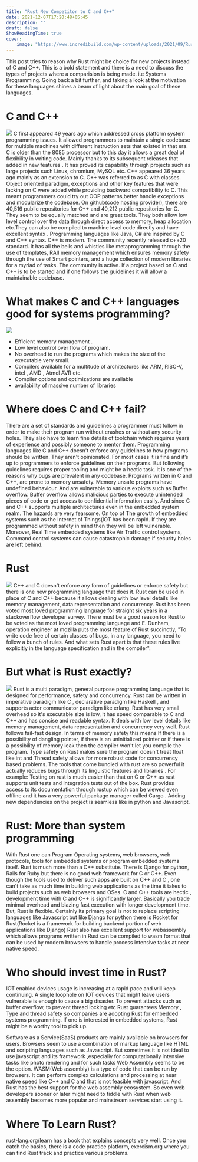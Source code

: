 ```yaml
---
title: "Rust New Competitor to C and C++"
date: 2021-12-07T17:20:48+05:45
description: ""
draft: false
ShowReadingTime: true
cover:
    image: "https://www.incredibuild.com/wp-content/uploads/2021/09/Rust_vs_C_800x533.jpg"
---
```

This post tries to reason why Rust might be choice for new projects instead of C and C++. This is a bold statement and there is a need to discuss the types of projects where a comparision is being made. i.e Systems Programming.  Going back a bit further, and taking a look at the motivation for these languages shines a beam of light about the main goal of these languages.

# C and C++ 
![](https://semioticitamati.in/assets/img/clientlogo/cc.jpg)
C first appeared 49 years ago which addressed cross platform system programming issues. It allowed programmers to maintain a single codebase for multiple machines with different instruction sets that existed in that era. C is older than the 8085 processor but to this day it allows a great deal of flexibility in writing code. Mainly thanks to its subsequent releases that added in new features . It has proved its capability through projects such as large projects such Linux, chromium, MySQL etc. 
 C++ appeared 36 years ago mainly as an extension to C. C++ was referred to as C with classes. Object oriented paradigm, exceptions and other key features that were lacking on C were added while providing backward compatibility to C. This meant programmers could try out OOP patterns,better handle exceptions and modularize the codebase. 
On github(code hosting provider), there are 40,516 public repositories for C++ and 40,212 public repositories for C. They seem to be equally matched and are great tools. They both allow low level control over the data through direct access to memory, heap allocation etc.They can also be compiled to machine level code directly  and have excellent syntax . Programming languages like Java,  C# are inspired by C and C++ syntax.  C++ is modern. The community recently released c++20 standard. It has all the bells and whistles like metaprogramming through the use of templates, RAII memory management which ensures memory safety through the use of Smart pointers, and a huge collection of modern libraries for a myriad of tasks. The community is active. If a project based on C and C++ is to be started and if one follows the guidelines it will allow a maintainable codebase. 

# What makes C and C++ languages good for systems programming? 
![](https://www.corelis.com/wp-content/uploads/2019/10/insystem-programming-.jpg)
-  Efficient memory management .
-  Low level control over flow of program.
-  No overhead to run the programs which makes the size of the executable very small.
-  Compilers available for a multitude of architectures like ARM, RISC-V, intel , AMD , Atmel AVR etc. 
-  Compiler options and optimizations are available
-  availability of massive number of libraries  
 
# Where does C and C++ fail?
There are a set of standards and guidelines a programmer must follow in order to make their program run without crashes or without any security holes. They also have to learn fine details of toolchain which requires years of experience and possibly someone to mentor them. Programming languages like C and C++ doesn't enforce any guidelines to how programs should be written. They aren't opinionated. For most cases it is fine and it’s up to programmers to enforce guidelines on their programs. But following guidelines requires proper tooling and might be a hectic task. It is one of the reasons why bugs are prevalent in any codebase. Programs written in  C and C++, are prone to memory unsafety. Memory unsafe programs have undefined behaviour. And are vulnerable to various exploits such as Buffer overflow. Buffer overflow allows malicious parties to execute unintended pieces of code or get access to confidential information easily. And since C and C++ supports multiple architectures even in the embedded system realm. The hazards are very fearsome. On top of The growth of embedded systems such as the Internet of Things(IOT has been rapid. If they are programmed without safety in mind then they will be left vulnerable. Moreover, Real Time embedded systems like Air Traffic control systems, Command control systems can cause catastrophic damage if security holes are left behind. 

# Rust
![](https://encrypted-tbn0.gstatic.com/images?q=tbn:ANd9GcRUsOlQ30aRfgPcaGBK4T8YNcxqOHqJlN-PJA&usqp=CAU#center)
 C++ and C doesn't enforce any form of guidelines or enforce safety but there is one new programming language that does it. Rust can be used in place of  C and C++ because it allows dealing with low level details like memory management, data representation and concurrency. Rust has been voted most loved programming language for straight six years in a stackoverflow developer survey. There must be a good reason for Rust to be voted as the most loved programming language and E. Dunham, operation engineer at mozilla puts the most feature of Rust succinctly, "To write code free of certain classes of bugs, in any language, you need to follow a bunch of rules. And what sets Rust apart is that these rules live explicitly in the language specification and in the compiler". 
 
# But what is Rust exactly? 
![](https://miro.medium.com/max/1200/1*ESXbarxuve9lSFfh6Je65g.png)
Rust is a multi paradigm, general purpose programming language that is designed for performance, safety and concurrency.  Rust can be written in imperative paradigm like C , declarative paradigm like Haskell , and supports actor communicator paradigm like erlang. Rust has very small overhead so it's executable size is low, it has speed comparable to C and C++ and has concise and readable syntax. It deals with low level details like memory management, data representation and concurrency very well. Rust follows fail-fast design. In terms of memory safety this means If there is a possibility of dangling pointer, if there is an uninitialized pointer or  if there is a possibility of memory leak then the compiler won't let you compile the program. Type safety on Rust makes sure the program doesn't treat float like int and Thread safety allows for more robust code for concurrency based problems. The tools that come bundled with rust are so powerful it actually reduces bugs through its linguistic features and libraries . For example: Testing on rust is much easier than that on C or C++ as rust supports unit tests and integration tests out of the box. Rust provides access to its documentation through rustup which can be viewed even offline and it has a very powerful package manager called Cargo . Adding new dependencies on the project is seamless like in python and Javascript.
 
# Rust: More than system programming
With Rust one can Program Operating systems, web browsers, web protocols,  tools for embedded systems or program embedded systems itself. Rust is much more than a C++ substitute. There is Django for python, Rails for Ruby but there is no good web framework for C or C++. Even though the tools used to deliver such apps are built on C++ and C , one can't take as much time in building web applications as the time it takes to build  projects such as web browsers and OSes.  C and C++ tools are hectic , development time with C and C++ is significantly larger. Basically you trade minimal overhead and blazing fast execution with longer development time. But, Rust is flexible. Certainly its primary goal is not to replace scripting languages like Javascript but like Django for python there is Rocket for Rust(Rocket is a framework for building backend portion of web applications like Django)
Rust also has excellent support for webassembly which allows programs written in Rust can be compiled to wasm format that can be used by modern browsers to handle process intensive tasks at near native speed. 
 
# Who should invest time in Rust?
IOT enabled devices usage is increasing at a rapid pace and will keep continuing. A single loophole on IOT devices that might leave users vulnerable is enough to cause a big disaster. To prevent attacks such as buffer overflow, to prevent thread locking etc  Rust guarantees Memory , Type and thread safety so companies are adopting Rust for embedded systems programming. If one is interested in embedded systems, Rust might be a worthy tool to pick up. 

Software as a Service(SaaS) products are mainly available on browsers for users. Browsers seem to use a combination of markup language like HTML and scripting languages such as Javascript. But sometimes it is not ideal to use  javascript and its framework ,especially for  computationally intensive tasks  like photo rendering and for such tasks Web Assembly seems to be the option. WASM(Web assembly) is a type of code that can be run by browsers. It can perform complex calculations and processing at near native speed like C++ and C and that is not feasible with javascript. And Rust has the best support for the web assembly ecosystem. So even web developers sooner or later might need to fiddle with Rust when web assembly becomes more popular and mainstream services start using it. 

# Where To Learn Rust? 
rust-lang.org/learn has a book that explains concepts very well. Once you catch the basics, there is a code practice platform, exercism.org where you can find Rust track and practice various problems. 

